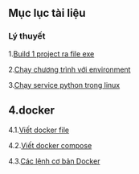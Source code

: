 ## Mục lục tài liệu

### Lý thuyết 

1.[Build 1 project ra file exe](build-exe.md)

2.[Chạy chương trình với environment](environment-r.md)

3.[Chạy service python trong linux](python-service.md)

## 4.docker 

4.1.[Viết docker file](dockerfile.md)

4.2.[Viết docker compose](docker-compose.md)

4.3.[Các lệnh cơ bản Docker](docker-cmd.md)
